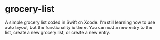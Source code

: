 # grocery-list
A simple grocery list coded in Swift on Xcode. I'm still learning how to use auto layout, but the functionality is there. You can add a new entry to the list, create a new grocery list, or create a new entry. 
